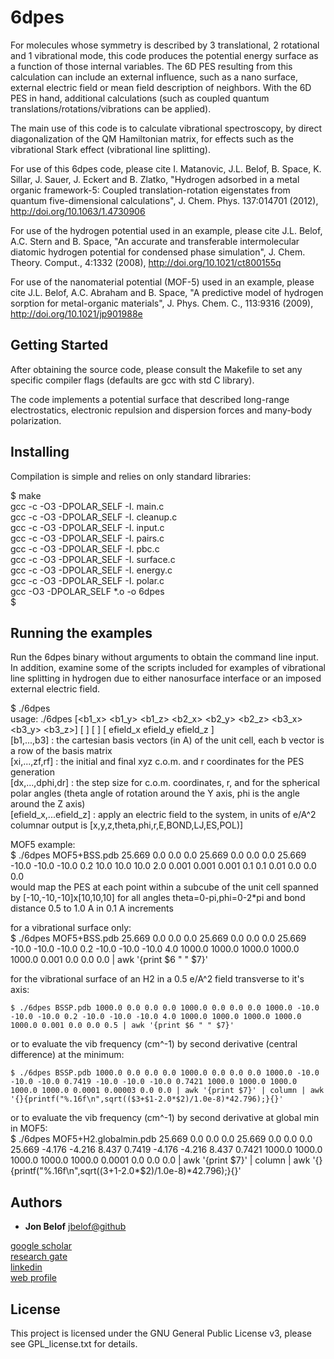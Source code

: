 # 6dpes

For molecules whose symmetry is described by 3 translational, 2 rotational and 1 vibrational mode, this code produces the potential energy surface as a function of those internal variables.  The 6D PES resulting from this calculation can include an external influence, such as a nano surface, external electric field or mean field description of neighbors.  With the 6D PES in hand, additional calculations (such as coupled quantum translations/rotations/vibrations can be applied).

The main use of this code is to calculate vibrational spectroscopy, by direct diagonalization of the QM Hamiltonian matrix, for effects such as the vibrational Stark effect (vibrational line splitting).

For use of this 6dpes code, please cite I. Matanovic, J.L. Belof, B. Space, K. Sillar, J. Sauer, J. Eckert and B. Zlatko, "Hydrogen adsorbed in a metal organic framework-5: Coupled translation-rotation eigenstates from quantum five-dimensional calculations", J. Chem. Phys. 137:014701 (2012),  http://doi.org/10.1063/1.4730906

For use of the hydrogen potential used in an example, please cite J.L. Belof, A.C. Stern and B. Space, "An accurate and transferable intermolecular diatomic hydrogen potential for condensed phase simulation", J. Chem. Theory. Comput., 4:1332 (2008), http://doi.org/10.1021/ct800155q

For use of the nanomaterial potential (MOF-5) used in an example, please cite J.L. Belof, A.C. Abraham and B. Space, "A predictive model of hydrogen sorption for metal-organic materials", J. Phys. Chem. C., 113:9316 (2009), http://doi.org/10.1021/jp901988e


## Getting Started

After obtaining the source code, please consult the Makefile to set any specific compiler flags (defaults are gcc with std C library).

The code implements a potential surface that described long-range electrostatics, electronic repulsion and dispersion forces and many-body polarization.


## Installing

Compilation is simple and relies on only standard libraries:  

$ make  
gcc -c -O3 -DPOLAR_SELF -I. main.c  
gcc -c -O3 -DPOLAR_SELF -I. cleanup.c  
gcc -c -O3 -DPOLAR_SELF -I. input.c  
gcc -c -O3 -DPOLAR_SELF -I. pairs.c  
gcc -c -O3 -DPOLAR_SELF -I. pbc.c  
gcc -c -O3 -DPOLAR_SELF -I. surface.c  
gcc -c -O3 -DPOLAR_SELF -I. energy.c  
gcc -c -O3 -DPOLAR_SELF -I. polar.c  
gcc -O3 -DPOLAR_SELF *.o -o 6dpes  
$  


## Running the examples

Run the 6dpes binary without arguments to obtain the command line input.  In addition, examine some of the scripts included for examples of vibrational line splitting in hydrogen due to either nanosurface interface or an imposed external electric field.

$ ./6dpes   
usage: ./6dpes <PDB filename> [<b1_x> <b1_y> <b1_z> <b2_x> <b2_y> <b2_z> <b3_x> <b3_y> <b3_z>] [<xi> <yi> <zi> <ri> <xf> <yf> <zf> <rf>] [<dx> <dy> <dz> <dtheta> <dphi> <dr>] [ efield_x efield_y efield_z ]  
	[b1,...,b3] : the cartesian basis vectors (in A) of the unit cell, each b vector is a row of the basis matrix  
	[xi,...,zf,rf] : the initial and final xyz c.o.m. and r coordinates for the PES generation  
	[dx,...,dphi,dr] : the step size for c.o.m. coordinates, r, and for the spherical polar angles (theta angle of rotation around the Y axis, phi is the angle around the Z axis)  
	[efield_x,...efield_z] : apply an electric field to the system, in units of e/A^2  
	columnar output is [x,y,z,theta,phi,r,E,BOND,LJ,ES,POL)]  


MOF5 example:  
	$ ./6dpes MOF5+BSS.pdb 25.669 0.0 0.0 0.0 25.669 0.0 0.0 0.0 25.669 -10.0 -10.0 -10.0 0.2 10.0 10.0 10.0 2.0 0.001 0.001 0.001 0.1 0.1 0.01 0.0 0.0 0.0  
would map the PES at each point within a subcube of the unit cell spanned by [-10,-10,-10]x[10,10,10] for all angles theta=0-pi,phi=0-2*pi and bond distance 0.5 to 1.0 A in 0.1 A increments  


for a vibrational surface only:  
	$ ./6dpes MOF5+BSS.pdb 25.669 0.0 0.0 0.0 25.669 0.0 0.0 0.0 25.669 -10.0 -10.0 -10.0 0.2 -10.0 -10.0 -10.0 4.0 1000.0 1000.0 1000.0 1000.0 1000.0 0.001 0.0 0.0 0.0 | awk '{print $6 " " $7}'  


for the vibrational surface of an H2 in a 0.5 e/A^2 field transverse to it's axis:  


	$ ./6dpes BSSP.pdb 1000.0 0.0 0.0 0.0 1000.0 0.0 0.0 0.0 1000.0 -10.0 -10.0 -10.0 0.2 -10.0 -10.0 -10.0 4.0 1000.0 1000.0 1000.0 1000.0 1000.0 0.001 0.0 0.0 0.5 | awk '{print $6 " " $7}'  
or to evaluate the vib frequency (cm^-1) by second derivative (central difference) at the minimum:  


	$ ./6dpes BSSP.pdb 1000.0 0.0 0.0 0.0 1000.0 0.0 0.0 0.0 1000.0 -10.0 -10.0 -10.0 0.7419 -10.0 -10.0 -10.0 0.7421 1000.0 1000.0 1000.0 1000.0 1000.0 0.0001 0.00003 0.0 0.0 | awk '{print $7}' | column | awk '{}{printf("%.16f\n",sqrt(($3+$1-2.0*$2)/1.0e-8)*42.796);}{}'  


or to evaluate the vib frequency (cm^-1) by second derivative at global min in MOF5:  
	$ ./6dpes MOF5+H2.globalmin.pdb 25.669 0.0 0.0 0.0 25.669 0.0 0.0 0.0 25.669 -4.176 -4.216 8.437 0.7419 -4.176 -4.216 8.437 0.7421 1000.0 1000.0 1000.0 1000.0 1000.0 0.0001 0.0 0.0 0.0 | awk '{print $7}' | column | awk '{}{printf("%.16f\n",sqrt(($3+$1-2.0*$2)/1.0e-8)*42.796);}{}'  



## Authors

* **Jon Belof** [jbelof@github](https://github.com/jbelof)  

[google scholar](https://scholar.google.com/citations?user=gNrlNbwAAAAJ&hl=en)  
[research gate](https://www.researchgate.net/profile/Jon_Belof)  
[linkedin](http://www.linkedin.com/in/jbelof)  
[web profile](http://jbelof.academia.edu)  


## License

This project is licensed under the GNU General Public License v3, please see GPL_license.txt for details.


